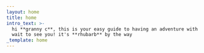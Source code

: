```yaml
---
layout: home
title: home
intro_text: >-
  hi **granny c**, this is your easy guide to having an adventure with me. i can't
  wait to see you! it's **rhubarb** by the way
_template: home
---
```



